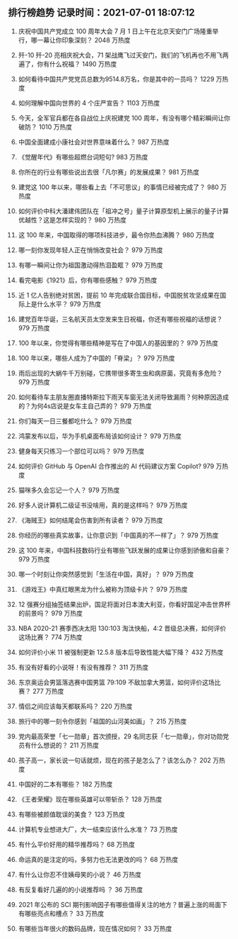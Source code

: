 
## 排行榜趋势 记录时间：2021-07-01 18:07:12
  
  1. 庆祝中国共产党成立 100 周年大会 7 月 1 日上午在北京天安门广场隆重举行，哪一幕让你印象深刻？ 2048 万热度
    
  2. 歼-10 歼-20 亮相庆祝大会，71 架战鹰飞过天安门，我们的飞机再也不用飞两遍了，你有什么祝福？ 1490 万热度
    
  3. 如何看待中国共产党党员总数为9514.8万名，你是其中的一员吗？ 1229 万热度
    
  4. 如何理解中国向世界的 4 个庄严宣告？ 1103 万热度
    
  5. 今天，全军官兵都在各自战位上庆祝建党 100 周年，有没有哪个精彩瞬间让你破防？ 1010 万热度
    
  6. 中国全面建成小康社会对世界意味着什么？ 987 万热度
    
  7. 《觉醒年代》有哪些超燃台词短句? 983 万热度
    
  8. 你所在的行业有哪些说出去很「凡尔赛」的发展成果？ 981 万热度
    
  9. 建党这 100 年以来，哪些看上去「不可思议」的事情已经被完成了？ 980 万热度
    
  10. 如何评价中科大潘建伟团队在「祖冲之号」量子计算原型机上展示的量子计算优越性？这是怎样实现的？ 980 万热度
    
  11. 这 100 年来，中国取得的哪项科技进步，最令你热血沸腾？ 980 万热度
    
  12. 哪一刻你发现年轻人正在悄悄改变社会？ 979 万热度
    
  13. 有哪一瞬间让你为祖国激动得热泪盈眶？ 979 万热度
    
  14. 看完电影《1921》后，你有哪些感触？ 979 万热度
    
  15. 近 1 亿人告别绝对贫困，提前 10 年完成联合国目标，中国脱贫攻坚成果在国际上是什么水平？ 979 万热度
    
  16. 建党百年华诞，三名航天员太空发来生日祝福，你还有哪些祝福的话想说？ 979 万热度
    
  17. 100 年以来，你觉得有哪些精神是写在了中国人的基因里的？ 979 万热度
    
  18. 100 年以来，哪些人成为了中国的「脊梁」？ 979 万热度
    
  19. 雨后出现的大蜗牛千万别碰，它携带很多寄生虫和病原菌，究竟有多危险？ 979 万热度
    
  20. 如何看待车主朋友圈直播特斯拉下雨天车窗无法关闭导致漏雨？何种原因造成的？为何4s店说是女车主自己弄的？ 979 万热度
    
  21. 你们每天一日三餐都吃什么？ 979 万热度
    
  22. 鸿蒙发布以后，华为手机桌面布局该如何设计？ 979 万热度
    
  23. 健身每天只练习一个部位可以吗？ 979 万热度
    
  24. 如何评价 GitHub 与 OpenAI 合作推出的 AI 代码建议方案 Copilot? 979 万热度
    
  25. 猫咪多久会忘记一个人？ 979 万热度
    
  26. 好多人说计算机二级证书没啥用，真的是这样吗？ 979 万热度
    
  27. 《海贼王》如何结尾会伤害到所有读者？ 979 万热度
    
  28. 你经历的哪些真实故事，让你意识到「中国真的不一样了」？ 979 万热度
    
  29. 这 100 年来，中国科技数码行业有哪些飞跃发展的成果让你感到骄傲和自豪？ 979 万热度
    
  30. 哪一个时刻让你突然感觉到「生活在中国，真好」？ 979 万热度
    
  31. 《游戏王》中真红眼黑龙为什么被称为顶级卡片？ 979 万热度
    
  32. 12 强赛分组抽签结果出炉，国足将面对日本澳大利亚，你看好国足冲击世界杯的前景吗？ 979 万热度
    
  33. NBA 2020-21 赛季西决太阳 130:103 淘汰快船，4:2 晋级总决赛，如何评价这场比赛？ 774 万热度
    
  34. 如何评价小米 11 被强制更新 12.5.8 版本后导致性能大幅下降？ 432 万热度
    
  35. 有没有好看的小说呀！有没有推荐？ 311 万热度
    
  36. 东京奥运会男篮落选赛中国男篮 79:109 不敌加拿大男篮，如何评价这场比赛？ 277 万热度
    
  37. 情侣之间应该每天都联系吗？ 220 万热度
    
  38. 旅行中的哪一刻令你感到「祖国的山河美如画」？ 215 万热度
    
  39. 党内最高荣誉「七一勋章」首次颁授，29 名同志获「七一勋章」，你对功勋党员有什么想说的？ 211 万热度
    
  40. 孩子高一，家长说一句话就烦，现在的孩子是怎么了？该怎么办？ 202 万热度
    
  41. 中国好的二本有哪些？ 182 万热度
    
  42. 《王者荣耀》现在哪些英雄可以带斩杀？ 128 万热度
    
  43. 有哪些被颜值耽误的美食？ 123 万热度
    
  44. 计算机专业想进大厂，大一结束应该什么水准？ 73 万热度
    
  45. 有什么平价好用的精华推荐吗？ 68 万热度
    
  46. 命运真的是注定的吗，多努力也无法更改的吗？ 68 万热度
    
  47. 有什么让你忍不住姨母笑的小说？ 46 万热度
    
  48. 有反复看好几遍的的小说推荐吗 ？ 36 万热度
    
  49. 2021 年公布的 SCI 期刊影响因子有哪些值得关注的地方？普遍上涨的局面下有哪些亮点和槽点？ 33 万热度
    
  50. 有哪些当年很火的数码品牌，现在情况如何？ 33 万热度
    